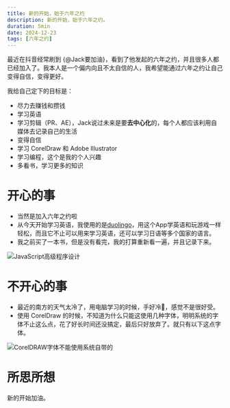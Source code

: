 ```yaml
---
title: 新的开始，始于六年之约
description: 新的开始，始于六年之约。
duration: 5min
date: 2024-12-23
tags: [六年之约]
---
```


最近在抖音经常刷到 {@Jack要加油}，看到了他发起的六年之约，并且很多人都已经加入了。我本人是一个偏内向且不太自信的人，我希望能通过六年之约让自己变得自信，变得更好。

我给自己定下的目标是：
  - 尽力去赚钱和攒钱
  - 学习英语
  - 学习剪辑（PR、AE），Jack说过未来是要**去中心化**的，每个人都应该利用自媒体去记录自己的生活
  - 变得自信
  - 学习 CorelDraw 和 Adobe Illustrator
  - 学习编程，这个是我的个人兴趣
  - 多看书，学习更多的知识

# 开心的事

- 当然是加入六年之约啦
- 从今天开始学习英语，我使用的是[duolingo](https://www.duolingo.com)，用这个App学英语和玩游戏一样轻松，而且它不止可以用来学习英语，还可以学习日语等多个国家的语言。
- 我之前买了一本书，但是没有看完，我的打算重新看一遍，并且记录下来。

<img max-w-xs src="/images/JavaScript高级程序设计.jpeg" alt="JavaScript高级程序设计">

# 不开心的事

- 最近的南方的天气太冷了，用电脑学习的时候，手好冷🥶，感觉不是很好受。
- 使用 CorelDraw 的时候，不知道为什么只能这使用几种字体，明明系统的字体不止这么点，花了好长时间还没搞定，最后只好放弃了。就只有以下这点字体。

<img max-w-xs src="/images/CorelDRAW字体不能使用系统自带的.png" alt="CorelDRAW字体不能使用系统自带的">

# 所思所想

新的开始加油。
